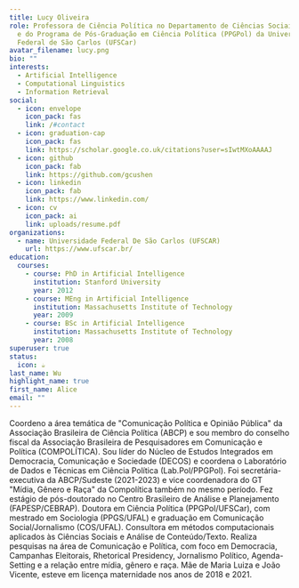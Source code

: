 ```yaml
---
title: Lucy Oliveira
role: Professora de Ciência Política no Departamento de Ciências Sociais (DCSo)
  e do Programa de Pós-Graduação em Ciência Política (PPGPol) da Universidade
  Federal de São Carlos (UFSCar)
avatar_filename: lucy.png
bio: ""
interests:
  - Artificial Intelligence
  - Computational Linguistics
  - Information Retrieval
social:
  - icon: envelope
    icon_pack: fas
    link: /#contact
  - icon: graduation-cap
    icon_pack: fas
    link: https://scholar.google.co.uk/citations?user=sIwtMXoAAAAJ
  - icon: github
    icon_pack: fab
    link: https://github.com/gcushen
  - icon: linkedin
    icon_pack: fab
    link: https://www.linkedin.com/
  - icon: cv
    icon_pack: ai
    link: uploads/resume.pdf
organizations:
  - name: Universidade Federal De São Carlos (UFSCAR)
    url: https://www.ufscar.br/
education:
  courses:
    - course: PhD in Artificial Intelligence
      institution: Stanford University
      year: 2012
    - course: MEng in Artificial Intelligence
      institution: Massachusetts Institute of Technology
      year: 2009
    - course: BSc in Artificial Intelligence
      institution: Massachusetts Institute of Technology
      year: 2008
superuser: true
status:
  icon: ☕️
last_name: Wu
highlight_name: true
first_name: Alice
email: ""
---
```

Coordeno a área temática de "Comunicação Política e Opinião Pública" da Associação Brasileira de Ciência Política (ABCP) e sou membro do conselho fiscal da Associação Brasileira de Pesquisadores em Comunicação e Política (COMPOLÍTICA). Sou líder do Núcleo de Estudos Integrados em Democracia, Comunicação e Sociedade (DECOS) e coordena o Laboratório de Dados e Técnicas em Ciência Política (Lab.Pol/PPGPol). Foi secretária-executiva da ABCP/Sudeste (2021-2023) e vice coordenadora do GT "Mídia, Gênero e Raça" da Compolítica também no mesmo período. Fez estágio de pós-doutorado no Centro Brasileiro de Análise e Planejamento (FAPESP/CEBRAP). Doutora em Ciência Política (PPGPol/UFSCar), com mestrado em Sociologia (PPGS/UFAL) e graduação em Comunicação Social/Jornalismo (COS/UFAL). Consultora em métodos computacionais aplicados às Ciências Sociais e Análise de Conteúdo/Texto. Realiza pesquisas na área de Comunicação e Política, com foco em Democracia, Campanhas Eleitorais, Rhetorical Presidency, Jornalismo Político, Agenda-Setting e a relação entre mídia, gênero e raça. Mãe de Maria Luiza e João Vicente, esteve em licença maternidade nos anos de 2018 e 2021.